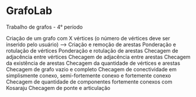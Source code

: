 # GrafoLab
Trabalho de grafos - 4° período

Criação de um grafo com X vértices (o número de vértices deve ser inserido pelo usuário) -->
Criação e remoção de arestas
Ponderação e rotulação de vértices
Ponderação e rotulação de arestas
Checagem de adjacência entre vértices
Checagem de adjacência entre arestas
Checagem da existência de arestas
Checagem da quantidade de vértices e arestas
Checagem de grafo vazio e completo
Checagem de conectividade em simplismente conexo, semi-fortemente conexo e fortemente conexo
Checagem de quantidade de componentes fortemente conexos com Kosaraju
Checagem de ponte e articulação